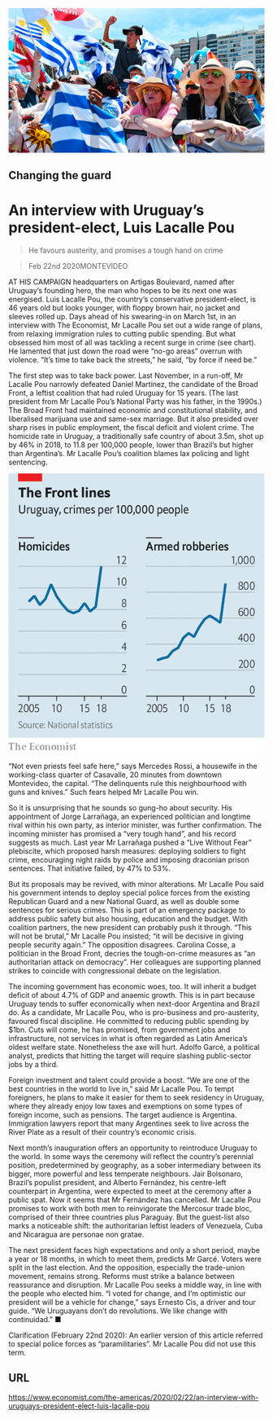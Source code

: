 ![](./images/20200222_AMP001_0.jpg)

## Changing the guard

# An interview with Uruguay’s president-elect, Luis Lacalle Pou

> He favours austerity, and promises a tough hand on crime

> Feb 22nd 2020MONTEVIDEO

AT HIS CAMPAIGN headquarters on Artigas Boulevard, named after Uruguay’s founding hero, the man who hopes to be its next one was energised. Luis Lacalle Pou, the country’s conservative president-elect, is 46 years old but looks younger, with floppy brown hair, no jacket and sleeves rolled up. Days ahead of his swearing-in on March 1st, in an interview with The Economist, Mr Lacalle Pou set out a wide range of plans, from relaxing immigration rules to cutting public spending. But what obsessed him most of all was tackling a recent surge in crime (see chart). He lamented that just down the road were “no-go areas” overrun with violence. “It’s time to take back the streets,” he said, “by force if need be.”

The first step was to take back power. Last November, in a run-off, Mr Lacalle Pou narrowly defeated Daniel Martínez, the candidate of the Broad Front, a leftist coalition that had ruled Uruguay for 15 years. (The last president from Mr Lacalle Pou’s National Party was his father, in the 1990s.) The Broad Front had maintained economic and constitutional stability, and liberalised marijuana use and same-sex marriage. But it also presided over sharp rises in public employment, the fiscal deficit and violent crime. The homicide rate in Uruguay, a traditionally safe country of about 3.5m, shot up by 46% in 2018, to 11.8 per 100,000 people, lower than Brazil’s but higher than Argentina’s. Mr Lacalle Pou’s coalition blames lax policing and light sentencing.

![](./images/20200222_AMC203.png)

“Not even priests feel safe here,” says Mercedes Rossi, a housewife in the working-class quarter of Casavalle, 20 minutes from downtown Montevideo, the capital. “The delinquents rule this neighbourhood with guns and knives.” Such fears helped Mr Lacalle Pou win.

So it is unsurprising that he sounds so gung-ho about security. His appointment of Jorge Larrañaga, an experienced politician and longtime rival within his own party, as interior minister, was further confirmation. The incoming minister has promised a “very tough hand”, and his record suggests as much. Last year Mr Larrañaga pushed a “Live Without Fear” plebiscite, which proposed harsh measures: deploying soldiers to fight crime, encouraging night raids by police and imposing draconian prison sentences. That initiative failed, by 47% to 53%.

But its proposals may be revived, with minor alterations. Mr Lacalle Pou said his government intends to deploy special police forces from the existing Republican Guard and a new National Guard, as well as double some sentences for serious crimes. This is part of an emergency package to address public safety but also housing, education and the budget. With coalition partners, the new president can probably push it through. “This will not be brutal,” Mr Lacalle Pou insisted; “it will be decisive in giving people security again.” The opposition disagrees. Carolina Cosse, a politician in the Broad Front, decries the tough-on-crime measures as “an authoritarian attack on democracy”. Her colleagues are supporting planned strikes to coincide with congressional debate on the legislation.

The incoming government has economic woes, too. It will inherit a budget deficit of about 4.7% of GDP and anaemic growth. This is in part because Uruguay tends to suffer economically when next-door Argentina and Brazil do. As a candidate, Mr Lacalle Pou, who is pro-business and pro-austerity, favoured fiscal discipline. He committed to reducing public spending by $1bn. Cuts will come, he has promised, from government jobs and infrastructure, not services in what is often regarded as Latin America’s oldest welfare state. Nonetheless the axe will hurt. Adolfo Garcé, a political analyst, predicts that hitting the target will require slashing public-sector jobs by a third.

Foreign investment and talent could provide a boost. “We are one of the best countries in the world to live in,” said Mr Lacalle Pou. To tempt foreigners, he plans to make it easier for them to seek residency in Uruguay, where they already enjoy low taxes and exemptions on some types of foreign income, such as pensions. The target audience is Argentina. Immigration lawyers report that many Argentines seek to live across the River Plate as a result of their country’s economic crisis.

Next month’s inauguration offers an opportunity to reintroduce Uruguay to the world. In some ways the ceremony will reflect the country’s perennial position, predetermined by geography, as a sober intermediary between its bigger, more powerful and less temperate neighbours. Jair Bolsonaro, Brazil’s populist president, and Alberto Fernández, his centre-left counterpart in Argentina, were expected to meet at the ceremony after a public spat. Now it seems that Mr Fernández has cancelled. Mr Lacalle Pou promises to work with both men to reinvigorate the Mercosur trade bloc, comprised of their three countries plus Paraguay. But the guest-list also marks a noticeable shift: the authoritarian leftist leaders of Venezuela, Cuba and Nicaragua are personae non gratae.

The next president faces high expectations and only a short period, maybe a year or 18 months, in which to meet them, predicts Mr Garcé. Voters were split in the last election. And the opposition, especially the trade-union movement, remains strong. Reforms must strike a balance between reassurance and disruption. Mr Lacalle Pou seeks a middle way, in line with the people who elected him. “I voted for change, and I’m optimistic our president will be a vehicle for change,” says Ernesto Cis, a driver and tour guide. “We Uruguayans don’t do revolutions. We like change with continuidad.” ■

Clarification (February 22nd 2020): An earlier version of this article referred to special police forces as “paramilitaries”. Mr Lacalle Pou did not use this term.

## URL

https://www.economist.com/the-americas/2020/02/22/an-interview-with-uruguays-president-elect-luis-lacalle-pou
